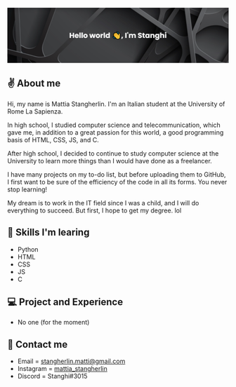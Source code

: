 ![Banner](https://github.com/Stanghi/Stanghi/blob/main/banner.png)

## ✌ About me
Hi, my name is Mattia Stangherlin. I'm an Italian student at the University of Rome La Sapienza.

In high school, I studied computer science and telecommunication, which gave me, in addition to a great passion for this world, a good programming basis of HTML, CSS, JS, and C.

After high school, I decided to continue to study computer science at the University to learn more things than I would have done as a freelancer.

I have many projects on my to-do list, but before uploading them to GitHub, I first want to be sure of the efficiency of the code in all its forms. You never stop learning!

My dream is to work in the IT field since I was a child, and I will do everything to succeed. But first, I hope to get my degree. lol

## 🌱 Skills I'm learing
- Python
- HTML
- CSS
- JS
- C

## 💻 Project and Experience
- No one (for the moment)

## 📧 Contact me
- Email = stangherlin.matti@gmail.com
- Instagram = [mattia_stangherlin](https://www.instagram.com/mattia_stangherlin/)
- Discord = Stanghi#3015
